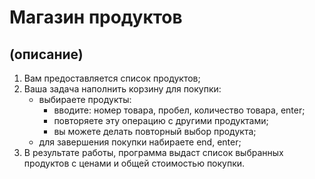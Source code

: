 # Магазин продуктов

## (описание)

1. Вам предоставляется список продуктов;
2. Ваша задача наполнить корзину для покупки:
    * выбираете продукты:
        * вводите: номер товара, пробел, количество товара, enter;
        * повторяете эту операцию с другими продуктами;
        * вы можете делать повторный выбор продукта;
    * для завершения покупки набираете end, enter;
3. В результате работы, программа выдаст список выбранных продуктов с ценами и общей стоимостью покупки.





